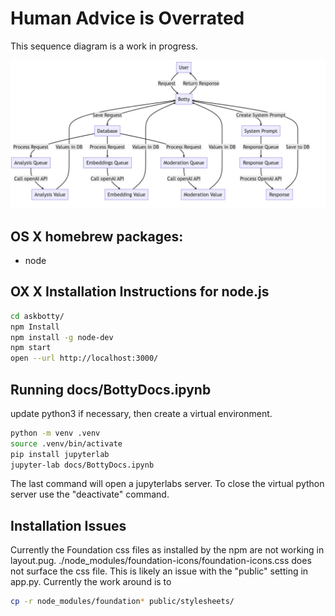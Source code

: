 # Human Advice is Overrated

This sequence diagram is a work in progress.

![Sequence Diagram](docs/botty_flow.png "Sequence Diagram")

## OS X homebrew packages:
- node

## OX X Installation Instructions for node.js

```bash
cd askbotty/
npm Install
npm install -g node-dev
npm start
open --url http://localhost:3000/

```

## Running docs/BottyDocs.ipynb

update python3 if necessary, then create a virtual environment.

```bash
python -m venv .venv
source .venv/bin/activate
pip install jupyterlab
jupyter-lab docs/BottyDocs.ipynb
```

The last command will open a jupyterlabs server.  To close the virtual python 
server use the "deactivate" command.


## Installation Issues

Currently the Foundation css files as installed by the npm are not working in layout.pug.
./node_modules/foundation-icons/foundation-icons.css does not surface the css file.  This 
is likely an issue with the "public" setting in app.py.  Currently the work around is to 

```bash
cp -r node_modules/foundation* public/stylesheets/
```
